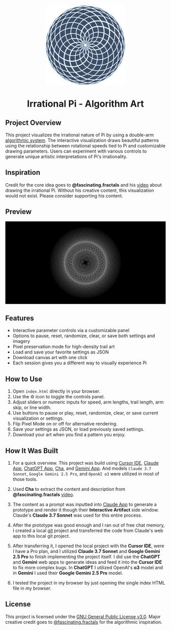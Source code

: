 <div align="center">
  <img width="250" src="./assets/images/logo.png">
</div>

<h1 align="center">Irrational Pi - Algorithm Art</h1>

## Project Overview

This project visualizes the irrational nature of Pi by using a double-arm [algorithmic system](https://en.wikipedia.org/wiki/Algorithmic_art). The interactive visualization draws beautiful patterns using the relationship between rotational speeds tied to Pi and customizable drawing parameters. Users can experiment with various controls to generate unique artistic interpretations of Pi's irrationality.

## Inspiration

Credit for the core idea goes to **@fascinating.fractals** and his [video](https://www.youtube.com/shorts/aUDYWYqtAR4) about drawing the irrational Pi. Without his creative content, this visualization would not exist. Please consider supporting his content.

## Preview

<div align="center">
  <img src="./assets/images/pi_visualization_1747473685628.png">
</div>

## Features

- Interactive parameter controls via a customizable panel
- Options to pause, reset, randomize, clear, or save both settings and imagery
- Pixel preservation mode for high-density trail art
- Load and save your favorite settings as JSON
- Download canvas art with one click
- Each session gives you a different way to visually experience Pi

## How to Use

1. Open `index.html` directly in your browser.
2. Use the ⚙️ icon to toggle the controls panel.
3. Adjust sliders or numeric inputs for speed, arm lengths, trail length, arm skip, or line width.
4. Use buttons to pause or play, reset, randomize, clear, or save current visualization or settings.
5. Flip Pixel Mode on or off for alternative rendering.
6. Save your settings as JSON, or load previously saved settings.
7. Download your art when you find a pattern you enjoy.

## How It Was Built

1. For a quick overview. This project was build using [Cursor IDE](https://www.cursor.com/), [Claude App](https://claude.ai/chats), [ChatGPT App](https://chat.openai.com/chat), [Cha](https://github.com/MehmetMHY/cha/), and [Gemini App](https://gemini.google.com/app). And models `Claude 3.7 Sonnet`, `Google Gemini 2.5 Pro`, and `OpenAI o3` were utilized in most of those tools.

2. Used **Cha** to extract the content and description from **@fascinating.fractals** [video](https://www.youtube.com/shorts/aUDYWYqtAR4).

3. The content as a prompt was inputted into [Claude App](https://claude.ai/chats) to generate a prototype and render it though their **Interactive Artifact** side window. Claude's **Claude 3.7 Sonnet** was used for this entire process.

4. After the prototype was good enough and I ran out of free chat memory, I created a local [git](https://git-scm.com/) project and transferred the code from Claude's web app to this local git project.

5. After transferring it, I opened the local project with the **Cursor IDE**, were I have a Pro plan, and I utilized **Claude 3.7 Sonnet** and **Google Gemini 2.5 Pro** to finish implementing the project itself. I did use the **ChatGPT** and **Gemini** web apps to generate ideas and feed it into the **Cursor IDE** to fix more complex bugs. In **ChatGPT** I utilized OpenAI's **o3** model and in **Gemini** I used their **Google Gemini 2.5 Pro** model.

6. I tested the project in my browser by just opening the single index HTML file in my browser.

## License

This project is licensed under the [GNU General Public License v3.0](./LICENSE). Major creative credit goes to [@fascinating.fractals](https://www.youtube.com/shorts/aUDYWYqtAR4) for the algorithmic inspiration.
